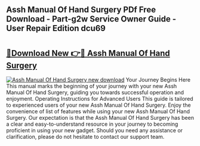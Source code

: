 ## Assh Manual Of Hand Surgery PDf Free Download - Part-g2w Service Owner Guide - User Repair Edition dcu69

# <h2><a href="http://bc25185.oget.top/?id=Assh+Manual+Of+Hand+Surgery">🔗Download New 👉🔴 Assh Manual Of Hand Surgery</a></h2>

[![Assh Manual Of Hand Surgery new download](https://i.imgur.com/5g1atiW.png)](http://bc25185.oget.top/?id=Assh+Manual+Of+Hand+Surgery)
Your Journey Begins Here This manual marks the beginning of your journey with your new Assh Manual Of Hand Surgery, guiding you towards successful operation and enjoyment. Operating Instructions for Advanced Users This guide is tailored to experienced users of your new Assh Manual Of Hand Surgery. Enjoy the convenience of list of features while using your new Assh Manual Of Hand Surgery. Our expectation is that the Assh Manual Of Hand Surgery has been a clear and easy-to-understand resource in your journey to becoming proficient in using your new gadget. Should you need any assistance or clarification, please do not hesitate to contact our support team.
